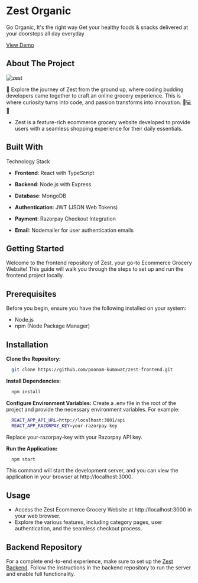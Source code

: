 <h1>Zest Organic</h1>
<p>
    Go Organic, It's the right way
Get your healthy foods & snacks delivered at your doorsteps all day everyday

  <a href="https://zest-organic.vercel.app">View Demo</a>
  </p>
  
<!-- ABOUT THE PROJECT -->

## About The Project

![zest](https://github.com/poonam-kumawat/zest-frontend/assets/103033530/42ef3d8d-f11d-4fb7-9442-bfdb7d66ebe5)

🌟 Explore the journey of Zest  from the ground up, where coding budding developers came together to craft an online grocery experience. This is where curiosity turns into code, and passion transforms into innovation. 🛒💻✨

* Zest is a feature-rich ecommerce grocery website developed to provide users with a seamless shopping experience for their daily essentials. 


## Built With

Technology Stack
* <b>Frontend</b>: React with TypeScript
* <b>Backend</b>: Node.js with Express
* <b>Database</b>: MongoDB
* <b>Authentication</b>: JWT (JSON Web Tokens)
* <b>Payment</b>: Razorpay Checkout Integration
* <b>Email</b>: Nodemailer for user authentication emails

  <!-- GETTING STARTED -->
## Getting Started

Welcome to the frontend repository of Zest, your go-to Ecommerce Grocery Website! This guide will walk you through the steps to set up and run the frontend project locally.

## Prerequisites

Before you begin, ensure you have the following installed on your system:
* Node.js
* npm (Node Package Manager)
  

## Installation

<b>Clone the Repository:</b>

```sh
  git clone https://github.com/poonam-kumawat/zest-frontend.git
  ```

<b>Install Dependencies:</b>

```sh
  npm install
  ```
<b>Configure Environment Variables:</b>
Create a .env file in the root of the project and provide the necessary environment variables. For example:

```sh
  REACT_APP_API_URL=http://localhost:3001/api
  REACT_APP_RAZORPAY_KEY=your-razorpay-key
  ```
Replace your-razorpay-key with your Razorpay API key.

<b>Run the Application:</b>
```sh
  npm start
  ```

This command will start the development server, and you can view the application in your browser at http://localhost:3000.

## Usage

* Access the Zest Ecommerce Grocery Website at http://localhost:3000 in your web browser.
* Explore the various features, including category pages, user authentication, and the seamless checkout process.

## Backend Repository

For a complete end-to-end experience, make sure to set up the <a href="https://github.com/poonam-kumawat/zest-backend">Zest Backend</a>. Follow the instructions in the backend repository to run the server and enable full functionality.

  


